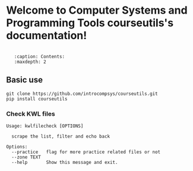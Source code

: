 <!-- .. Computer Systems and Programming Tools utils documentation master file, created by
   sphinx-quickstart on Fri Dec 23 10:42:13 2022.
   You can adapt this file completely to your liking, but it should at least
   contain the root `toctree` directive. -->

# Welcome to Computer Systems and Programming Tools courseutils's documentation!


```{toctree}

   :caption: Contents:
   :maxdepth: 2

```

## Basic use


```
git clone https://github.com/introcompsys/courseutils.git
pip install courseutils
```

### Check KWL files

```
Usage: kwlfilecheck [OPTIONS]

  scrape the list, filter and echo back

Options:
  --practice   flag for more practice related files or not
  --zone TEXT
  --help       Show this message and exit.
```

<!-- 
Indices and tables
==================

* :ref:`genindex`
* :ref:`modindex`
* :ref:`search` -->
